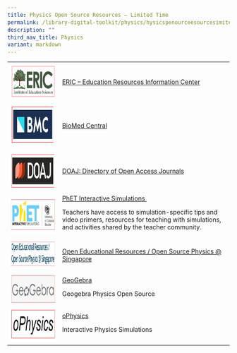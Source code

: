 ```yaml
---
title: Physics Open Source Resources – Limited Time
permalink: /library-digital-toolkit/physics/hysicspenourceesourcesimitedime/
description: ""
third_nav_title: Physics
variant: markdown
---
```

<table>
<tbody>
<tr>
<td><a rel="noopener noreferrer" target="_blank" href="https://eric.ed.gov/"><img height="83" width="200" alt="" src="/images/Library%20Digital%20Toolkit/ERIC-300x125.png" class="alignnone wp-image-19036"></a></td>
<td><a rel="noopener noreferrer" target="_blank" href="https://eric.ed.gov/">ERIC – Education Resources Information Center</a></td>
</tr>
<tr>
<td><a rel="noopener noreferrer" target="_blank" href="https://www.biomedcentral.com/"><img height="98" width="196" src="/images/Library%20Digital%20Toolkit/BMC.png"></a></td>
<td><a rel="noopener noreferrer" target="_blank" href="https://www.biomedcentral.com/">BioMed Central</a></td>
</tr>
<tr>
<td><a rel="noopener noreferrer" target="_blank" href="https://doaj.org/"><img height="92" width="200" src="/images/Library%20Digital%20Toolkit/DOAJ.png"></a></td>
<td><a rel="noopener noreferrer" target="_blank" href="https://doaj.org/">DOAJ: Directory of Open Access Journals</a></td>
</tr>
<tr>
<td><a href="https://phet.colorado.edu/"><img height="79" width="200" alt="" src="/images/Library%20Digital%20Toolkit/PHET.jpg"></a></td>
<td><a href="https://phet.colorado.edu/">PhET Interactive Simulations&nbsp;</a>
<p>Teachers have access to simulation-specific tips and video primers, resources for teaching with simulations, and activities shared by the teacher community.</p>
</td>
</tr>
<tr>
<td><a href="https://iwant2study.org/ospsg/index.php/interactive-resources/physics"><img height="70" width="337" alt="" src="/images/Library%20Digital%20Toolkit/open-education.jpg"></a></td>
<td><a href="https://iwant2study.org/ospsg/index.php/interactive-resources/physics">Open Educational Resources / Open Source Physics @ Singapore</a></td>
</tr>
<tr>
<td><a href="https://www.geogebra.org/search/physics"><img height="70" width="200" src="/images/Library%20Digital%20Toolkit/gegebra.jpg"></a></td>
<td><a href="https://www.geogebra.org/search/physics">GeoGebra</a>
<p>Geogebra Physics Open Source</p>
</td>
</tr>
<tr>
<td><a href="https://ophysics.com/index.html"><img height="77" width="200" alt="" src="/images/Library%20Digital%20Toolkit/ophysics.jpg"></a></td>
<td><a href="https://ophysics.com/index.html">oPhysics</a>
<p>Interactive Physics Simulations</p>
</td>
</tr>
</tbody>
</table>